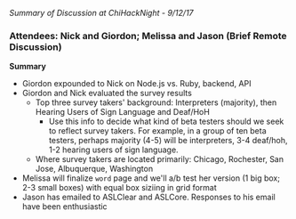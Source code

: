 _Summary of Discussion at ChiHackNight - 9/12/17_

### Attendees: Nick and Giordon; Melissa and Jason (Brief Remote Discussion)

**Summary**

- Giordon expounded to Nick on Node.js vs. Ruby, backend, API
- Giordon and Nick evaluated the survey results
  - Top three survey takers' background: Interpreters (majority), then Hearing Users of Sign Language and Deaf/HoH
    - Use this info to decide what kind of beta testers should we seek to reflect survey takers. For example, in a group of ten beta testers, perhaps majority (4-5) will be interpreters, 3-4 deaf/hoh, 1-2 hearing users of sign language. 
  - Where survey takers are located primarily: Chicago, Rochester, San Jose, Albuquerque, Washington
- Melissa will finalize `word` page and we'll a/b test her version (1 big box; 2-3 small boxes) with equal box siziing in grid format
- Jason has emailed to ASLClear and ASLCore. Responses to his email have been enthusiastic 
